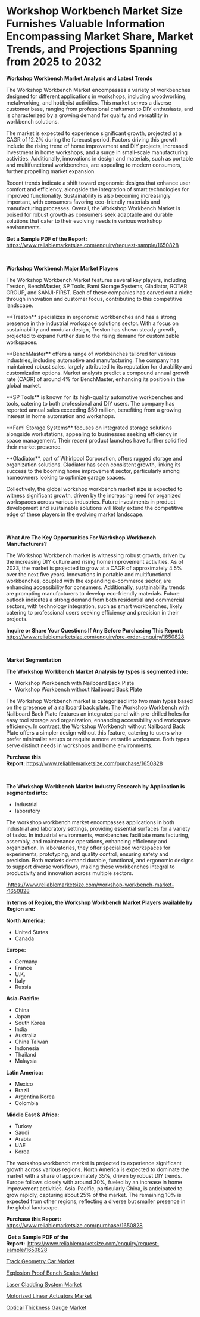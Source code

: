 <p><h1>Workshop Workbench Market Size Furnishes Valuable Information Encompassing Market Share, Market Trends, and Projections Spanning from 2025 to 2032</h1></p><p><strong>Workshop Workbench Market Analysis and Latest Trends</strong></p>
<p><p>The Workshop Workbench Market encompasses a variety of workbenches designed for different applications in workshops, including woodworking, metalworking, and hobbyist activities. This market serves a diverse customer base, ranging from professional craftsmen to DIY enthusiasts, and is characterized by a growing demand for quality and versatility in workbench solutions.</p><p>The market is expected to experience significant growth, projected at a CAGR of 12.2% during the forecast period. Factors driving this growth include the rising trend of home improvement and DIY projects, increased investment in home workshops, and a surge in small-scale manufacturing activities. Additionally, innovations in design and materials, such as portable and multifunctional workbenches, are appealing to modern consumers, further propelling market expansion.</p><p>Recent trends indicate a shift toward ergonomic designs that enhance user comfort and efficiency, alongside the integration of smart technologies for improved functionality. Sustainability is also becoming increasingly important, with consumers favoring eco-friendly materials and manufacturing processes. Overall, the Workshop Workbench Market is poised for robust growth as consumers seek adaptable and durable solutions that cater to their evolving needs in various workshop environments.</p></p>
<p><strong>Get a Sample PDF of the Report:&nbsp;</strong> <a href="https://www.reliablemarketsize.com/enquiry/request-sample/1650828?utm_campaign=1901&utm_medium=2&utm_source=Github&utm_content=ia&utm_term=08042025&utm_id=workshop-workbench">https://www.reliablemarketsize.com/enquiry/request-sample/1650828</a></p>
<p>&nbsp;</p>
<p><strong>Workshop Workbench Major Market Players</strong></p>
<p><p>The Workshop Workbench Market features several key players, including Treston, BenchMaster, SP Tools, Fami Storage Systems, Gladiator, ROTAR GROUP, and SANJI-FIRST. Each of these companies has carved out a niche through innovation and customer focus, contributing to this competitive landscape.</p><p>**Treston** specializes in ergonomic workbenches and has a strong presence in the industrial workspace solutions sector. With a focus on sustainability and modular design, Treston has shown steady growth, projected to expand further due to the rising demand for customizable workspaces. </p><p>**BenchMaster** offers a range of workbenches tailored for various industries, including automotive and manufacturing. The company has maintained robust sales, largely attributed to its reputation for durability and customization options. Market analysts predict a compound annual growth rate (CAGR) of around 4% for BenchMaster, enhancing its position in the global market.</p><p>**SP Tools** is known for its high-quality automotive workbenches and tools, catering to both professional and DIY users. The company has reported annual sales exceeding $50 million, benefiting from a growing interest in home automation and workshops.</p><p>**Fami Storage Systems** focuses on integrated storage solutions alongside workstations, appealing to businesses seeking efficiency in space management. Their recent product launches have further solidified their market presence.</p><p>**Gladiator**, part of Whirlpool Corporation, offers rugged storage and organization solutions. Gladiator has seen consistent growth, linking its success to the booming home improvement sector, particularly among homeowners looking to optimize garage spaces.</p><p>Collectively, the global workshop workbench market size is expected to witness significant growth, driven by the increasing need for organized workspaces across various industries. Future investments in product development and sustainable solutions will likely extend the competitive edge of these players in the evolving market landscape.</p></p>
<p>&nbsp;</p>
<p><strong>What Are The Key Opportunities For Workshop Workbench Manufacturers?</strong></p>
<p><p>The Workshop Workbench market is witnessing robust growth, driven by the increasing DIY culture and rising home improvement activities. As of 2023, the market is projected to grow at a CAGR of approximately 4.5% over the next five years. Innovations in portable and multifunctional workbenches, coupled with the expanding e-commerce sector, are enhancing accessibility for consumers. Additionally, sustainability trends are prompting manufacturers to develop eco-friendly materials. Future outlook indicates a strong demand from both residential and commercial sectors, with technology integration, such as smart workbenches, likely catering to professional users seeking efficiency and precision in their projects.</p></p>
<p><strong>Inquire or Share Your Questions If Any Before Purchasing This Report:</strong> <a href="https://www.reliablemarketsize.com/enquiry/pre-order-enquiry/1650828?utm_campaign=1901&utm_medium=2&utm_source=Github&utm_content=ia&utm_term=08042025&utm_id=workshop-workbench">https://www.reliablemarketsize.com/enquiry/pre-order-enquiry/1650828</a></p>
<p>&nbsp;</p>
<p><strong>Market Segmentation</strong></p>
<p><strong>The Workshop Workbench Market Analysis by types is segmented into:</strong></p>
<p><ul><li>Workshop Workbench with Nailboard Back Plate</li><li>Workshop Workbench without Nailboard Back Plate</li></ul></p>
<p><p>The Workshop Workbench market is categorized into two main types based on the presence of a nailboard back plate. The Workshop Workbench with Nailboard Back Plate features an integrated panel with pre-drilled holes for easy tool storage and organization, enhancing accessibility and workspace efficiency. In contrast, the Workshop Workbench without Nailboard Back Plate offers a simpler design without this feature, catering to users who prefer minimalist setups or require a more versatile workspace. Both types serve distinct needs in workshops and home environments.</p></p>
<p><strong>Purchase this Report:&nbsp;</strong><a href="https://www.reliablemarketsize.com/purchase/1650828?utm_campaign=1901&utm_medium=2&utm_source=Github&utm_content=ia&utm_term=08042025&utm_id=workshop-workbench">https://www.reliablemarketsize.com/purchase/1650828</a></p>
<p>&nbsp;</p>
<p><strong>The Workshop Workbench Market Industry Research by Application is segmented into:</strong></p>
<p><ul><li>Industrial</li><li>laboratory</li></ul></p>
<p><p>The workshop workbench market encompasses applications in both industrial and laboratory settings, providing essential surfaces for a variety of tasks. In industrial environments, workbenches facilitate manufacturing, assembly, and maintenance operations, enhancing efficiency and organization. In laboratories, they offer specialized workspaces for experiments, prototyping, and quality control, ensuring safety and precision. Both markets demand durable, functional, and ergonomic designs to support diverse workflows, making these workbenches integral to productivity and innovation across multiple sectors.</p></p>
<p><a href="https://www.reliablemarketsize.com/workshop-workbench-market-r1650828?utm_campaign=1901&utm_medium=2&utm_source=Github&utm_content=ia&utm_term=08042025&utm_id=workshop-workbench">&nbsp;https://www.reliablemarketsize.com/workshop-workbench-market-r1650828</a></p>
<p><strong>In terms of Region, the Workshop Workbench Market Players available by Region are:</strong></p>
<p>
    <p> <strong> North America: </strong>
        <ul>
            <li>United States</li>
            <li>Canada</li>
        </ul>
        </p> 
    <p> <strong> Europe: </strong>
        <ul>
            <li>Germany</li>
            <li>France</li>
            <li>U.K.</li>
            <li>Italy</li>
            <li>Russia</li>
        </ul>
        </p> 
    <p> <strong> Asia-Pacific: </strong>
        <ul>
            <li>China</li>
            <li>Japan</li>
            <li>South Korea</li>
            <li>India</li>
            <li>Australia</li>
            <li>China Taiwan</li>
            <li>Indonesia</li>
            <li>Thailand</li>
            <li>Malaysia</li>
        </ul>
        </p> 
    <p> <strong> Latin America: </strong>
        <ul>
            <li>Mexico</li>
            <li>Brazil</li>
            <li>Argentina Korea</li>
            <li>Colombia</li>
        </ul>
        </p> 
    <p> <strong> Middle East & Africa: </strong>
        <ul>
            <li>Turkey</li>
            <li>Saudi</li>
            <li>Arabia</li>
            <li>UAE</li>
            <li>Korea</li>
        </ul>
    </p>
    </p>
<p><p>The workshop workbench market is projected to experience significant growth across various regions. North America is expected to dominate the market with a share of approximately 35%, driven by robust DIY trends. Europe follows closely with around 30%, fueled by an increase in home improvement activities. Asia-Pacific, particularly China, is anticipated to grow rapidly, capturing about 25% of the market. The remaining 10% is expected from other regions, reflecting a diverse but smaller presence in the global landscape.</p></p>
<p><strong>Purchase this Report: </strong><a href="https://www.reliablemarketsize.com/purchase/1650828?utm_campaign=1901&utm_medium=2&utm_source=Github&utm_content=ia&utm_term=08042025&utm_id=workshop-workbench">https://www.reliablemarketsize.com/purchase/1650828</a></p>
<p>&nbsp;<strong>Get a Sample PDF of the Report:&nbsp;&nbsp;</strong><a href="https://www.reliablemarketsize.com/enquiry/request-sample/1650828?utm_campaign=1901&utm_medium=2&utm_source=Github&utm_content=ia&utm_term=08042025&utm_id=workshop-workbench">https://www.reliablemarketsize.com/enquiry/request-sample/1650828</a></p>
<p><strong></strong></p>
<p><p><a href="https://github.com/nsmifidget3/Market-Research-Report-List-1/blob/main/track-geometry-car-market.md?utm_campaign=1901&utm_medium=2&utm_source=Github&utm_content=ia&utm_term=08042025&utm_id=workshop-workbench">Track Geometry Car Market</a></p><p><a href="https://github.com/fabrehugessf/Market-Research-Report-List-1/blob/main/explosion-proof-bench-scales-market.md?utm_campaign=1901&utm_medium=2&utm_source=Github&utm_content=ia&utm_term=08042025&utm_id=workshop-workbench">Explosion Proof Bench Scales Market</a></p><p><a href="https://github.com/orlinvisonju/Market-Research-Report-List-1/blob/main/laser-cladding-system-market.md?utm_campaign=1901&utm_medium=2&utm_source=Github&utm_content=ia&utm_term=08042025&utm_id=workshop-workbench">Laser Cladding System Market</a></p><p><a href="https://github.com/wiltsdeenyuw/Market-Research-Report-List-1/blob/main/motorized-linear-actuators-market.md?utm_campaign=1901&utm_medium=2&utm_source=Github&utm_content=ia&utm_term=08042025&utm_id=workshop-workbench">Motorized Linear Actuators Market</a></p><p><a href="https://github.com/luarbpurwal/Market-Research-Report-List-1/blob/main/optical-thickness-gauge-market.md?utm_campaign=1901&utm_medium=2&utm_source=Github&utm_content=ia&utm_term=08042025&utm_id=workshop-workbench">Optical Thickness Gauge Market</a></p></p>